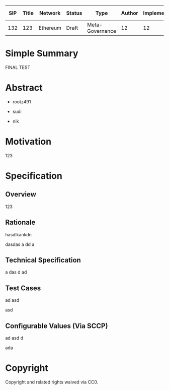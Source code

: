 
| SIP     | Title		 | Network  | Status 	| Type			| Author			| Implementor				| Release	  		| Implementation Date   | Discussions To	| Proposal		| Created					| Requires		|
| ---     | ---      | ---			| ---			| ---				| ---					| ---								| --- 					| ---										| ---							| ---	      	| ---							| ---					|
| 132  | 123 |Ethereum| Draft		| Meta-Governance   | 12| 12 | 123		| 0012-12-12	| https://123.123		|  |	0012-12-12 	| 12 |


# Simple Summary

FINAL TEST

# Abstract

* rootz491


* sudi 


* nik

# Motivation

123

# Specification


## Overview

123

## Rationale

hasdlkankdn

dasdas
a
dd
a

## Technical Specification


a
das
d
ad


## Test Cases


ad
asd

asd



## Configurable Values (Via SCCP)


ad
asd
d

ada

# Copyright

Copyright and related rights waived via CC0.


